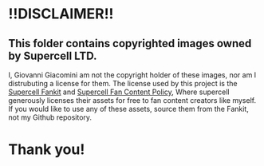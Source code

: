 # !!DISCLAIMER!!

## This folder contains copyrighted images owned by Supercell LTD.

I, Giovanni Giacomini am not the copyright holder of these images, nor am I distrubuting a license for them. 
The license used by this project is the [Supercell Fankit](https://fankit.supercell.com) and [Supercell Fan Content Policy](https://supercell.com/en/fan-content-policy/), Where supercell generously licenses their assets for free to fan content creators like myself.
If you would like to use any of these assets, source them from the Fankit, not my Github repository. 

<p align="center>
  <img src="https://github.com/cartoon9873/iron-brawl/blob/main/images/fankit.png?raw=true">
</p>

# Thank you!
